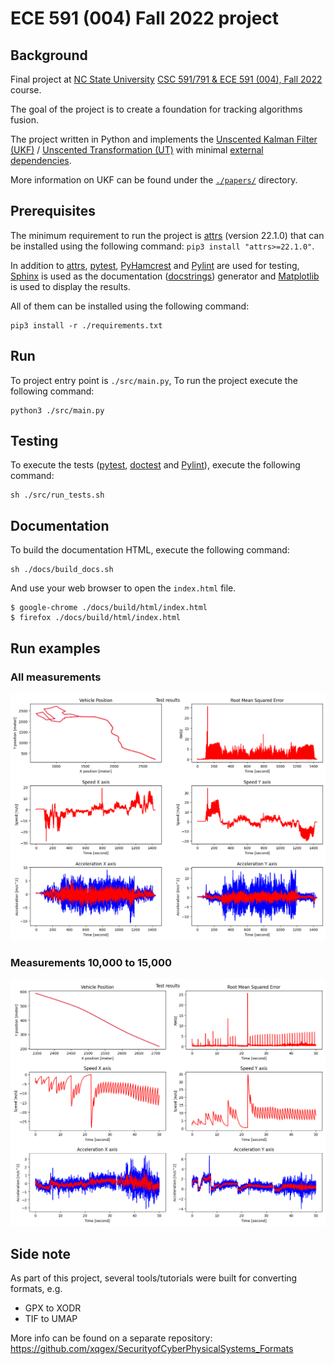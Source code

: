 # ECE 591 (004) Fall 2022 project

## Background

Final project at [NC State University] [CSC 591/791 & ECE 591 (004), Fall 2022] course.

The goal of the project is to create a foundation for tracking algorithms fusion.

The project written in Python and implements the [Unscented Kalman Filter (UKF)] /
[Unscented Transformation (UT)] with minimal [external dependencies](/requirements.txt).

More information on UKF can be found under the [`./papers/`](/papers/) directory.

## Prerequisites

The minimum requirement to run the project is [attrs] (version 22.1.0) that can be installed using
the following command: `pip3 install "attrs>=22.1.0"`.

In addition to [attrs], [pytest], [PyHamcrest] and [Pylint] are used for testing, [Sphinx] is used
as the documentation ([docstrings]) generator and [Matplotlib] is used to display the results.

All of them can be installed using the following command:

```
pip3 install -r ./requirements.txt
```

## Run

To project entry point is `./src/main.py`, To run the project execute the following command:

```
python3 ./src/main.py
```

## Testing

To execute the tests ([pytest], [doctest] and [Pylint]), execute the following command:

```
sh ./src/run_tests.sh
```

## Documentation

To build the documentation HTML, execute the following command:

```
sh ./docs/build_docs.sh
```

And use your web browser to open the `index.html` file.

```
$ google-chrome ./docs/build/html/index.html
$ firefox ./docs/build/html/index.html
```

## Run examples

### All measurements

<img src="/images/Figure_1_0-144036.png" alt="All measurements" width="800" />

### Measurements 10,000 to 15,000

<img src="/images/Figure_2_10000-15000.png" alt="Measurements 10,000 to 15,000" width="800" />

## Side note

As part of this project, several tools/tutorials were built for converting formats, e.g.

* GPX to XODR
* TIF to UMAP

More info can be found on a separate repository:
https://github.com/xqgex/SecurityofCyberPhysicalSystems_Formats

[attrs]: https://www.attrs.org/en/22.1.0/
[CSC 591/791 & ECE 591 (004), Fall 2022]: https://mankiyoon.github.io/courses/csc591_791/fa22/
[docstrings]: https://en.wikipedia.org/wiki/Docstring
[doctest]: https://docs.python.org/3/library/doctest.html
[Matplotlib]: https://matplotlib.org/3.6.0/tutorials/index.html
[NC State University]: https://wolfware.ncsu.edu/courses/details/?sis_id=SIS:2022:8:1:ECE:591:004
[PyHamcrest]: https://pyhamcrest.readthedocs.io/en/v2.0.4/
[Pylint]: https://pylint.pycqa.org/en/v2.15.7/
[pytest]: https://docs.pytest.org/en/7.2.x/
[Sphinx]: https://www.sphinx-doc.org/en/master/
[Unscented Kalman Filter (UKF)]: https://en.wikipedia.org/wiki/Kalman_filter#Unscented_Kalman_filter
[Unscented Transformation (UT)]: https://en.wikipedia.org/wiki/Unscented_transform
